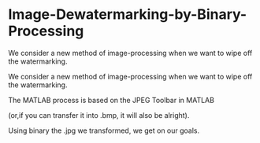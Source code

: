# Image-Dewatermarking-by-Binary-Processing
We consider a new method of image-processing when we want to wipe off the watermarking.

We consider a new method of image-processing when we want to wipe off the watermarking. 

The MATLAB process is based on the JPEG Toolbar in MATLAB 

(or,if you can transfer it into .bmp, it will also be alright).

Using binary the .jpg we transformed, we get on our goals.
